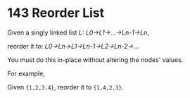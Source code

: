 # 143 Reorder List

Given a singly linked list *L: L0→L1→…→Ln-1→Ln*,

reorder it to: *L0→Ln→L1→Ln-1→L2→Ln-2→…*

You must do this in-place without altering the nodes' values.

For example,

Given `{1,2,3,4}`, reorder it to `{1,4,2,3}`.